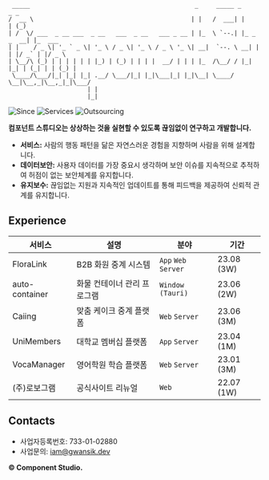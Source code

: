 ```
 _____                                              _     _____ _             _ _       
/  __ \                                            | |   /  ___| |           | (_)      
| /  \/ ___  _ __ ___  _ __   ___  _ __   ___ _ __ | |_  \ `--.| |_ _   _  __| |_  ___  
| |    / _ \| '_ ` _ \| '_ \ / _ \| '_ \ / _ \ '_ \| __|  `--. \ __| | | |/ _` | |/ _ \ 
| \__/\ (_) | | | | | | |_) | (_) | | | |  __/ | | | |_  /\__/ / |_| |_| | (_| | | (_) |
 \____/\___/|_| |_| |_| .__/ \___/|_| |_|\___|_| |_|\__| \____/ \__|\__,_|\__,_|_|\___/ 
                      | |                                                               
                      |_|                                                               
```
![Since](https://img.shields.io/badge/Since-2023-blueviolet)
![Services](https://img.shields.io/badge/Services-01-brightgreen)
![Outsourcing](https://img.shields.io/badge/Outsourcing-05-blue)

**컴포넌트 스튜디오는 상상하는 것을 실현할 수 있도록 끊임없이 연구하고 개발합니다.**

- **서비스:** 사람의 행동 패턴을 닮은 자연스러운 경험을 지향하며 사람을 위해 설계합니다.  
- **데이터보안:** 사용자 데이터를 가장 중요시 생각하며 보안 이슈를 지속적으로 추적하여 허점이 없는 보안체계를 유지합니다.  
- **유지보수:** 끊임없는 지원과 지속적인 업데이트를 통해 피드백을 제공하여 신뢰적 관계를 유지합니다.  

## Experience

| 서비스 | 설명 | 분야 | 기간 |
|-----|------|-----|-----|
| FloraLink | B2B 화원 중계 시스템 | `App` `Web` `Server` |23.08 (3W) |
| auto-container | 화물 컨테이너 관리 프로그램 | `Window (Tauri)` | 23.06 (2W) |
| Caiing | 맞춤 케이크 중계 플랫폼 | `Web` `Server` | 23.06 (3M) |
| UniMembers | 대학교 멤버십 플랫폼 | `App` `Server` | 23.04 (1M) |
| VocaManager | 영어학원 학습 플랫폼| `Web` `Server` | 23.01 (3M) |
| (주)로보그램 | 공식사이트 리뉴얼 | `Web` | 22.07 (1W) |

## Contacts
* 사업자등록번호: 733-01-02880
* 사업문의: iam@gwansik.dev

**© Component Studio.**
